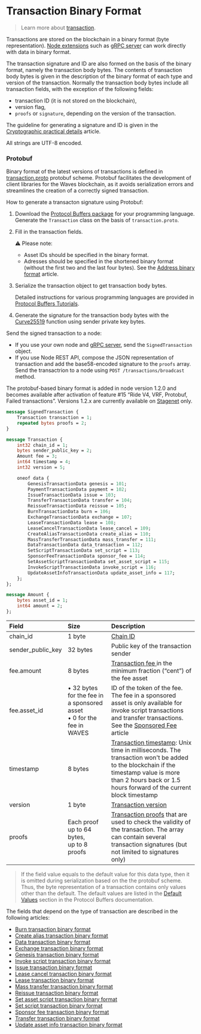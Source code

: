 # Transaction Binary Format

> Learn more about [transaction](/en/blockchain/transaction/).

Transactions are stored on the blockchain in a binary format (byte representation). [Node extensions](/en/waves-node/extensions/) such as [gRPC server](/en/waves-node/extensions/grpc-server/) can work directly with data in binary format.

The transaction signature and ID are also formed on the basis of the binary format, namely the transaction body bytes. The contents of transaction body bytes is given in the description of the binary format of each type and version of the transaction. Normally the transaction body bytes include all transaction fields, with the exception of the following fields:
- transaction ID (it is not stored on the blockchain),
- version flag,
- `proofs` or `signature`, depending on the version of the transaction.

The guideline for generating a signature and ID is given in the [Cryptographic practical details](/en/blockchain/waves-protocol/cryptographic-practical-details#signing) article.

All strings are UTF-8 encoded.

### Protobuf

Binary format of the latest versions of transactions is defined in [transaction.proto](https://github.com/wavesplatform/protobuf-schemas/blob/master/proto/waves/transaction.proto) protobuf scheme. Protobuf facilitates the development of client libraries for the Waves blockchain, as it avoids serialization errors and streamlines the creation of a correctly signed transaction.

How to generate a transacton signature using Protobuf:

1. Download the [Protocol Buffers package](https://github.com/protocolbuffers/protobuf/releases/) for your programming language. Generate the `Transaction` class on the basis of `transaction.proto`.
2. Fill in the transaction fields.

   :warning: Please note:
   * Asset IDs should be specified in the binary format.
   * Adresses should be specified in the shortened binary format (without the first two and the last four bytes). See the [Address binary format](/en/blockchain/binary-format/address-binary-format) article.

3. Serialize the transaction object to get transaction body bytes.

   Detailed instructions for various programming languages are provided in [Protocol Buffers Tutorials](https://developers.google.com/protocol-buffers/docs/tutorials).

4. Generate the signature for the transaction body bytes with the [Curve25519](https://en.wikipedia.org/wiki/Curve25519) function using sender private key bytes.

Send the signed transaction to a node:

* If you use your own node and [gRPC server](/en/waves-node/extensions/grpc-server/), send the `SignedTransaction` object.
* If you use Node REST API, compose the JSON representation of transaction and add the base58-encoded signature to the `proofs` array. Send the transactrion to a node using `POST ​/transactions​/broadcast` method.

The protobuf-based binary format is added in node version 1.2.0 and becomes available after activation of feature #15 “Ride V4, VRF, Protobuf, Failed transactions”. Versions 1.2.x are currently available on [Stagenet](/en/blockchain/blockchain-network/) only.

```protobuf
message SignedTransaction {
    Transaction transaction = 1;
    repeated bytes proofs = 2;
}

message Transaction {
    int32 chain_id = 1;
    bytes sender_public_key = 2;
    Amount fee = 3;
    int64 timestamp = 4;
    int32 version = 5;

    oneof data {
        GenesisTransactionData genesis = 101;
        PaymentTransactionData payment = 102;
        IssueTransactionData issue = 103;
        TransferTransactionData transfer = 104;
        ReissueTransactionData reissue = 105;
        BurnTransactionData burn = 106;
        ExchangeTransactionData exchange = 107;
        LeaseTransactionData lease = 108;
        LeaseCancelTransactionData lease_cancel = 109;
        CreateAliasTransactionData create_alias = 110;
        MassTransferTransactionData mass_transfer = 111;
        DataTransactionData data_transaction = 112;
        SetScriptTransactionData set_script = 113;
        SponsorFeeTransactionData sponsor_fee = 114;
        SetAssetScriptTransactionData set_asset_script = 115;
        InvokeScriptTransactionData invoke_script = 116;
        UpdateAssetInfoTransactionData update_asset_info = 117;
    };
};

message Amount {
    bytes asset_id = 1;
    int64 amount = 2;
};
```

| Field | Size | Description |
| :--- | :--- | :--- |
| chain_id | 1 byte | [Chain ID](/en/blockchain/blockchain-network/#chain-id) |
| sender_public_key | 32 bytes | Public key of the transaction sender |
| fee.amount | 8 bytes | [Transaction fee ](/en/blockchain/transaction/transaction-fee) in the minimum fraction (“cent”) of the fee asset |
| fee.asset_id | • 32 bytes for the fee in a sponsored asset<br> • 0 for the fee in WAVES | ID of the token of the fee.<br>The fee in a sponsored asset is only available for invoke script transactions and transfer transactions. See the [Sponsored Fee](/en/blockchain/waves-protocol/sponsored-fee) article |
| timestamp | 8 bytes | [Transaction timestamp](/en/blockchain/transaction/transaction-timestamp): Unix time in milliseconds. The transaction won't be added to the blockchain if the timestamp value is more than 2 hours back or 1.5 hours forward of the current block timestamp |
| version | 1 byte | [Transaction version](/en/blockchain/transaction/transaction-version) |
| proofs | Each proof up to 64 bytes,<br>up to 8 proofs | [Transaction proofs](/en/blockchain/transaction/transaction-proof) that are used to check the validity of the transaction. The array can contain several transaction signatures (but not limited to signatures only) |

> If the field value equals to the default value for this data type, then it is omitted during serialization based on the the protobuf scheme. Thus, the byte representation of a transaction contains only values other than the default. The default values are listed in the [Default Values](https://developers.google.com/protocol-buffers/docs/proto3#default) section in the Protocol Buffers documentation.

The fields that depend on the type of transaction are described in the following articles:

* [Burn transaction binary format](/en/blockchain/binary-format/transaction-binary-format/burn-transaction-binary-format)
* [Create alias transaction binary format](/en/blockchain/binary-format/transaction-binary-format/create-alias-transaction-binary-format)
* [Data transaction binary format](/en/blockchain/binary-format/transaction-binary-format/data-transaction-binary-format)
* [Exchange transaction binary format](/en/blockchain/binary-format/transaction-binary-format/exchange-transaction-binary-format)
* [Genesis transaction binary format](/en/blockchain/binary-format/transaction-binary-format/genesis-transaction-binary-format)
* [Invoke script transaction binary format](/en/blockchain/binary-format/transaction-binary-format/invoke-script-transaction-binary-format)
* [Issue transaction binary format](/en/blockchain/binary-format/transaction-binary-format/issue-transaction-binary-format)
* [Lease cancel transaction binary format](/en/blockchain/binary-format/transaction-binary-format/lease-cancel-transaction-binary-format)
* [Lease transaction binary format](/en/blockchain/binary-format/transaction-binary-format/lease-transaction-binary-format)
* [Mass transfer transaction binary format](/en/blockchain/binary-format/transaction-binary-format/mass-transfer-transaction-binary-format)
* [Reissue transaction binary format](/en/blockchain/binary-format/transaction-binary-format/reissue-transaction-binary-format)
* [Set asset script transaction binary format](/en/blockchain/binary-format/transaction-binary-format/set-asset-script-transaction-binary-format)
* [Set script transaction binary format](/en/blockchain/binary-format/transaction-binary-format/set-script-transaction-binary-format)
* [Sponsor fee transaction binary format](/en/blockchain/binary-format/transaction-binary-format/sponsor-fee-transaction-binary-format)
* [Transfer transaction binary format](/en/blockchain/binary-format/transaction-binary-format/transfer-transaction-binary-format)
* [Update asset info transaction binary format](/en/blockchain/binary-format/transaction-binary-format/update-asset-info-transaction-binary-format)
